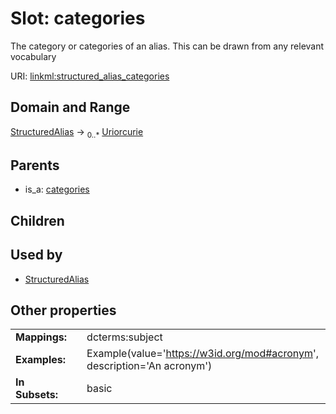 
# Slot: categories


The category or categories of an alias. This can be drawn from any relevant vocabulary

URI: [linkml:structured_alias_categories](https://w3id.org/linkml/structured_alias_categories)


## Domain and Range

[StructuredAlias](StructuredAlias.md) &#8594;  <sub>0..\*</sub> [Uriorcurie](Uriorcurie.md)

## Parents

 *  is_a: [categories](categories.md)

## Children


## Used by

 * [StructuredAlias](StructuredAlias.md)

## Other properties

|  |  |  |
| --- | --- | --- |
| **Mappings:** | | dcterms:subject |
| **Examples:** | | Example(value='https://w3id.org/mod#acronym', description='An acronym') |
| **In Subsets:** | | basic |

